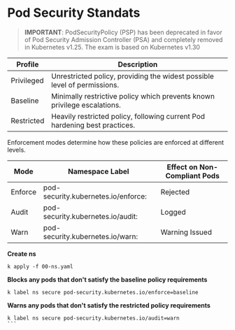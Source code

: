 # Pod Security Standats

> **IMPORTANT**: PodSecurityPolicy (PSP) has been deprecated in favor
of Pod Security Admission Controller (PSA) and completely removed in
Kubernetes v1.25. The exam is based on Kubernetes v1.30

| Profile | Description |
|---|---|
| Privileged | Unrestricted policy, providing the widest possible level of permissions. |
| Baseline | Minimally restrictive policy which prevents known privilege escalations. |
| Restricted | Heavily restricted policy, following current Pod hardening best practices. |


Enforcement modes determine how these policies are enforced at different levels.

| Mode | Namespace Label | Effect on Non-Compliant Pods |
|---|---|---|
| Enforce | pod-security.kubernetes.io/enforce: <level> | Rejected
| Audit   | pod-security.kubernetes.io/audit: <level>   | Logged
| Warn    | pod-security.kubernetes.io/warn: <level>    | Warning Issued

**Create ns**
```
k apply -f 00-ns.yaml
```

**Blocks any pods that don't satisfy the baseline policy requirements**

```
k label ns secure pod-security.kubernetes.io/enforce=baseline
```

**Warns any pods that don't satisfy the restricted policy requirements**

````
k label ns secure pod-security.kubernetes.io/audit=warn
```
